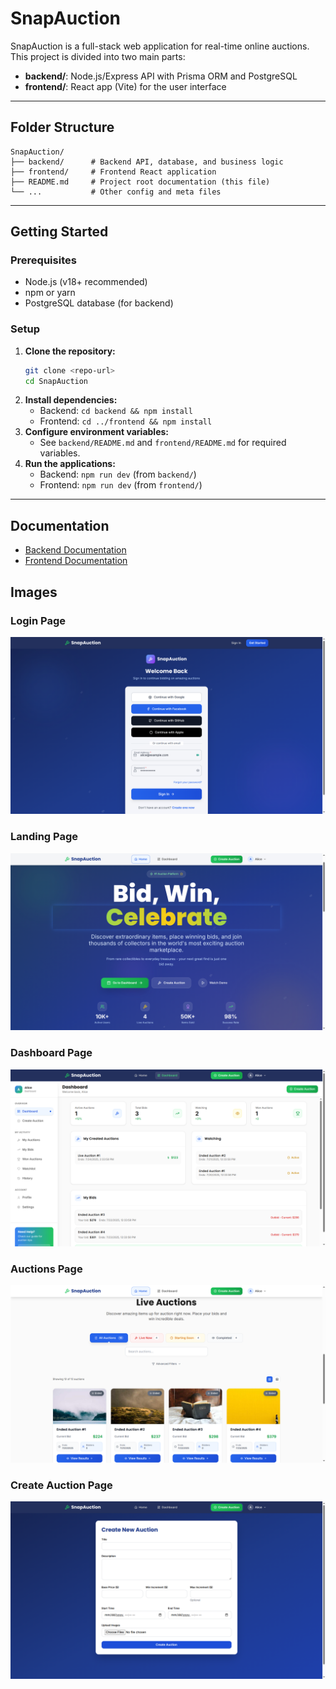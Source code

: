 # SnapAuction

SnapAuction is a full-stack web application for real-time online auctions. This project is divided into two main parts:

- **backend/**: Node.js/Express API with Prisma ORM and PostgreSQL
- **frontend/**: React app (Vite) for the user interface

---

## Folder Structure

```
SnapAuction/
├── backend/      # Backend API, database, and business logic
├── frontend/     # Frontend React application
├── README.md     # Project root documentation (this file)
└── ...           # Other config and meta files
```

---

## Getting Started

### Prerequisites

- Node.js (v18+ recommended)
- npm or yarn
- PostgreSQL database (for backend)

### Setup

1. **Clone the repository:**
   ```bash
   git clone <repo-url>
   cd SnapAuction
   ```
2. **Install dependencies:**
   - Backend: `cd backend && npm install`
   - Frontend: `cd ../frontend && npm install`
3. **Configure environment variables:**
   - See `backend/README.md` and `frontend/README.md` for required variables.
4. **Run the applications:**
   - Backend: `npm run dev` (from `backend/`)
   - Frontend: `npm run dev` (from `frontend/`)

---

## Documentation

- [Backend Documentation](backend/README.md)
- [Frontend Documentation](frontend/README.md)

## Images

### Login Page
![Login Page](images/login.png)

### Landing Page
![Landing Page](images/home.png)

### Dashboard Page
![Login Page](images/dashboard.png)

### Auctions Page
![Landing Page](images/auctions.png)

### Create Auction Page
![Landing Page](images/createauction.png)

